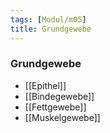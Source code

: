 ```yaml
---
tags: [Modul/m05]
title: Grundgewebe
---
```

### Grundgewebe
- [[Epithel]]
- [[Bindegewebe]]
- [[Fettgewebe]]
- [[Muskelgewebe]]